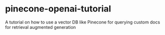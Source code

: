 # pinecone-openai-tutorial
A tutorial on how to use a vector DB like Pinecone for querying custom docs for retrieval augmented generation
